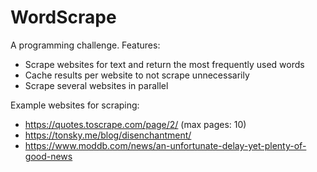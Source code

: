 # WordScrape

A programming challenge. Features:
- Scrape websites for text and return the most frequently used words
- Cache results per website to not scrape unnecessarily
- Scrape several websites in parallel

Example websites for scraping:
* https://quotes.toscrape.com/page/2/ (max pages: 10)
* https://tonsky.me/blog/disenchantment/
* https://www.moddb.com/news/an-unfortunate-delay-yet-plenty-of-good-news

